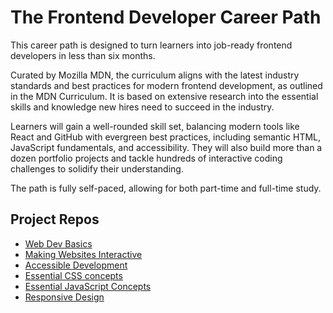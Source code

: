 # The Frontend Developer Career Path

This career path is designed to turn learners into job-ready frontend developers in less than six months.

Curated by Mozilla MDN, the curriculum aligns with the latest industry standards and best practices for modern frontend development, as outlined in the MDN Curriculum. It is based on extensive research into the essential skills and knowledge new hires need to succeed in the industry.

Learners will gain a well-rounded skill set, balancing modern tools like React and GitHub with evergreen best practices, including semantic HTML, JavaScript fundamentals, and accessibility. They will also build more than a dozen portfolio projects and tackle hundreds of interactive coding challenges to solidify their understanding.

The path is fully self-paced, allowing for both part-time and full-time study.

## Project Repos

- [Web Dev Basics](https://github.com/ChathurikaDissanayaka/scrimba-html)
- [Making Websites Interactive](https://github.com/ChathurikaDissanayaka/Scrimba-JS)
- [Accessible Development](https://github.com/ChathurikaDissanayaka/Accessible-Development)
- [Essential CSS concepts](https://github.com/ChathurikaDissanayaka/Essential-CSS-concepts)
- [Essential JavaScript Concepts](https://github.com/ChathurikaDissanayaka/Essential-JavaScript-Concepts)
- [Responsive Design](https://github.com/ChathurikaDissanayaka/Responsive-Design)
